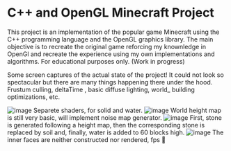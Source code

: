 # C++ and OpenGL Minecraft Project

This project is an implementation of the popular game Minecraft using the C++ programming language and the OpenGL graphics library. The main objective is to recreate the original game reforcing my knownledge in OpenGl and recreate the experience using my own implementations and algorithms. For educational purposes only. (Work in progress)

Some screen captures of the actual state of the project! 
It could not look so spectacular but there are many things happening there under the hood. Frustum culling, deltaTime , basic diffuse lighting, world_ building optimizations, etc.

![image](https://github.com/ch0pex/MinecraftGL/assets/78793330/81935146-e157-44fa-a4ee-3d6255a87131) 
Separete shaders, for solid and water. 
![image](https://github.com/ch0pex/MinecraftGL/assets/78793330/2ad924db-d608-4459-964a-a11e4ac353d0)
World height map is still very basic, will implement noise map generator. 
![image](https://github.com/ch0pex/MinecraftGL/assets/78793330/4c819ee9-e407-49a4-8b56-a8d993271a38) 
First, stone is generated following a height map, then the corresponding stone is replaced by soil and, finally, water is added to 60 blocks high. 
![image](https://github.com/ch0pex/MinecraftGL/assets/78793330/8a62a0cc-5cd3-480d-b3a4-2b52f9cb999a)
The inner faces are neither constructed nor rendered, fps 🚀
